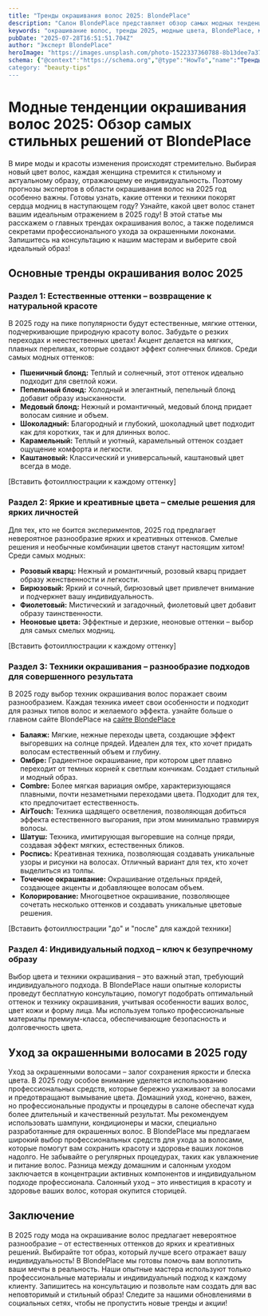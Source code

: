 ```yaml
---
title: "Тренды окрашивания волос 2025: BlondePlace"
description: "Салон BlondePlace представляет обзор самых модных тенденций окрашивания волос 2025 года! Узнайте о самых актуальных техниках: от нежных пастельных оттенков д..."
keywords: "окрашивание волос, тренды 2025, модные цвета, BlondePlace, мелирование, балаяж, колорирование"
pubDate: "2025-07-28T16:51:51.704Z"
author: "Эксперт BlondePlace"
heroImage: "https://images.unsplash.com/photo-1522337360788-8b13dee7a37e?q=80&w=2070&auto=format&fit=crop"
schema: {"@context":"https://schema.org","@type":"HowTo","name":"Тренды окрашивания волос 2025: BlondePlace","description":"Салон BlondePlace представляет обзор самых модных тенденций окрашивания волос 2025 года! Узнайте о самых актуальных техниках: от нежных пастельных оттенков до смелых, многомерных решений.  Мы поможем вам выбрать идеальный образ, подчеркивающий вашу индивидуальность и красоту. Запишитесь на консультацию уже сегодня и воплотите свои мечты о роскошных волосах в реальность!","image":{"@type":"ImageObject","url":"https://images.unsplash.com/photo-1522337360788-8b13dee7a37e?q=80&w=2070&auto=format&fit=crop"},"aggregateRating":{"@type":"AggregateRating","ratingValue":"4.9","reviewCount":855,"bestRating":"5","worstRating":"1"},"publisher":{"@type":"Organization","name":"Блог BlondePlace","logo":{"@type":"ImageObject","url":"https://blondeplace.netlify.app/favicon.ico"}},"mainEntityOfPage":{"@type":"WebPage","@id":"https://blondeplace.netlify.app/blog/modnye-tendencii-v-okrashivanii-volos-2025/"}}
category: "beauty-tips"
---
```


# Модные тенденции окрашивания волос 2025: Обзор самых стильных решений от BlondePlace

В мире моды и красоты изменения происходят стремительно.  Выбирая новый цвет волос, каждая женщина стремится к стильному и актуальному образу, отражающему ее индивидуальность.  Поэтому прогнозы экспертов в области окрашивания волос на 2025 год особенно важны.  Готовы узнать, какие оттенки и техники покорят сердца модниц в наступающем году?  Узнайте, какой цвет волос станет вашим идеальным отражением в 2025 году!  В этой статье мы расскажем о главных трендах окрашивания волос, а также поделимся секретами профессионального ухода за окрашенными локонами.  Запишитесь на консультацию к нашим мастерам и выберите свой идеальный образ!


## Основные тренды окрашивания волос 2025

### Раздел 1: Естественные оттенки – возвращение к натуральной красоте

В 2025 году на пике популярности будут естественные, мягкие оттенки, подчеркивающие природную красоту волос.  Забудьте о резких переходах и неестественных цветах!  Акцент делается на мягких, плавных переливах, которые создают эффект солнечных бликов.  Среди самых модных оттенков:

* **Пшеничный блонд:** Теплый и солнечный, этот оттенок идеально подходит для светлой кожи.
* **Пепельный блонд:**  Холодный и элегантный, пепельный блонд добавит образу изысканности.
* **Медовый блонд:**  Нежный и романтичный, медовый блонд придает волосам сияние и объем.
* **Шоколадный:**  Благородный и глубокий, шоколадный цвет подходит как для коротких, так и для длинных волос.
* **Карамельный:**  Теплый и уютный, карамельный оттенок создает ощущение комфорта и легкости.
* **Каштановый:**  Классический и универсальный, каштановый цвет всегда в моде.

[Вставить фотоиллюстрации к каждому оттенку]


### Раздел 2: Яркие и креативные цвета – смелые решения для ярких личностей

Для тех, кто не боится экспериментов, 2025 год предлагает невероятное разнообразие ярких и креативных оттенков.  Смелые решения и необычные комбинации цветов станут настоящим хитом!  Среди самых модных:

* **Розовый кварц:**  Нежный и романтичный, розовый кварц придает образу женственности и легкости.
* **Бирюзовый:**  Яркий и сочный, бирюзовый цвет привлечет внимание и подчеркнет вашу индивидуальность.
* **Фиолетовый:**  Мистический и загадочный, фиолетовый цвет добавит образу таинственности.
* **Неоновые цвета:**  Эффектные и дерзкие, неоновые оттенки – выбор для самых смелых модниц.

[Вставить фотоиллюстрации к каждому оттенку]


### Раздел 3: Техники окрашивания – разнообразие подходов для совершенного результата

В 2025 году выбор техник окрашивания волос поражает своим разнообразием.  Каждая техника имеет свои особенности и подходит для разных типов волос и желаемого эффекта. узнайте больше о главном сайте BlondePlace на <a href="https://blondeplace.ru" target="_blank" rel="nofollow">сайте BlondePlace</a>

* **Балаяж:**  Мягкие, нежные переходы цвета, создающие эффект выгоревших на солнце прядей. Идеален для тех, кто хочет придать волосам естественный объем и глубину.
* **Омбре:**  Градиентное окрашивание, при котором цвет плавно переходит от темных корней к светлым кончикам.  Создает стильный и модный образ.
* **Сombre:**  Более мягкая вариация омбре, характеризующаяся плавными, почти незаметными переходами цвета. Подходит для тех, кто предпочитает естественность.
* **AirTouch:**  Техника щадящего осветления, позволяющая добиться эффекта естественного выгорания, при этом минимально травмируя волосы.
* **Шатуш:**  Техника, имитирующая выгоревшие на солнце пряди, создавая эффект мягких, естественных бликов.
* **Роспись:**  Креативная техника, позволяющая создавать уникальные узоры и рисунки на волосах.  Отличный вариант для тех, кто хочет выделиться из толпы.
* **Точечное окрашивание:**  Окрашивание отдельных прядей, создающее акценты и добавляющее волосам объем.
* **Колорирование:**  Многоцветное окрашивание, позволяющее сочетать несколько оттенков и создавать уникальные цветовые решения.

[Вставить фотоиллюстрации "до" и "после" для каждой техники]


### Раздел 4: Индивидуальный подход – ключ к безупречному образу

Выбор цвета и техники окрашивания – это важный этап, требующий индивидуального подхода.  В BlondePlace наши опытные колористы проведут бесплатную консультацию, помогут подобрать оптимальный оттенок и технику окрашивания, учитывая особенности ваших волос, цвет кожи и форму лица.  Мы используем только профессиональные материалы премиум-класса, обеспечивающие безопасность и долговечность цвета.


## Уход за окрашенными волосами в 2025 году

Уход за окрашенными волосами – залог сохранения яркости и блеска цвета.  В 2025 году особое внимание уделяется использованию профессиональных средств, которые бережно ухаживают за волосами и предотвращают вымывание цвета.  Домашний уход, конечно, важен, но профессиональные продукты и процедуры в салоне обеспечат куда более длительный и качественный результат.  Мы рекомендуем использовать шампуни, кондиционеры и маски, специально разработанные для окрашенных волос.  В BlondePlace мы предлагаем широкий выбор профессиональных средств для ухода за волосами, которые помогут вам сохранить красоту и здоровье ваших локонов надолго.  Не забывайте о регулярных процедурах, таких как увлажнение и питание волос.  Разница между домашним и салонным уходом заключается в концентрации активных компонентов и индивидуальном подходе профессионала.  Салонный уход – это инвестиция в красоту и здоровье ваших волос, которая окупится сторицей.


## Заключение

В 2025 году мода на окрашивание волос предлагает невероятное разнообразие – от естественных оттенков до ярких и креативных решений.  Выбирайте тот образ, который лучше всего отражает вашу индивидуальность!  В BlondePlace мы готовы помочь вам воплотить ваши мечты в реальность.  Наши опытные мастера используют только профессиональные материалы и индивидуальный подход к каждому клиенту.  Запишитесь на консультацию и позвольте нам создать для вас неповторимый и стильный образ!  Следите за нашими обновлениями в социальных сетях, чтобы не пропустить новые тренды и акции!

